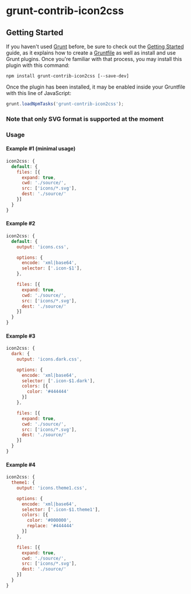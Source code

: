 # grunt-contrib-icon2css

## Getting Started

If you haven't used [Grunt](https://gruntjs.com/) before, be sure to check out the [Getting Started](https://gruntjs.com/getting-started) guide, as it explains how to create a [Gruntfile](https://gruntjs.com/sample-gruntfile) as well as install and use Grunt plugins. Once you're familiar with that process, you may install this plugin with this command:

```shell
npm install grunt-contrib-icon2css [--save-dev]
```

Once the plugin has been installed, it may be enabled inside your Gruntfile with this line of JavaScript:

```js
grunt.loadNpmTasks('grunt-contrib-icon2css');
```

### **Note that only SVG format is supported at the moment**

### Usage

#### Example #1 (minimal usage)

```js
icon2css: {
  default: {
    files: [{
      expand: true,
      cwd: './source/',
      src: ['icons/*.svg'],
      dest: './source/'
    }]
  }
}
```

#### Example #2

```js
icon2css: {
  default: {
    output: 'icons.css',

    options: {
      encode: 'xml|base64',
      selector: ['.icon-$1'],
    },

    files: [{
      expand: true,
      cwd: './source/',
      src: ['icons/*.svg'],
      dest: './source/'
    }]
  }
}
```

#### Example #3

```js
icon2css: {
  dark: {
    output: 'icons.dark.css',

    options: {
      encode: 'xml|base64',
      selector: ['.icon-$1.dark'],
      colors: [{
        color: '#444444'
      }]
    },

    files: [{
      expand: true,
      cwd: './source/',
      src: ['icons/*.svg'],
      dest: './source/'
    }]
  }
}
```

#### Example #4

```js
icon2css: {
  theme1: {
    output: 'icons.theme1.css',

    options: {
      encode: 'xml|base64',
      selector: ['.icon-$1.theme1'],
      colors: [{
        color: '#000000',
        replace: '#444444'
      }]
    },

    files: [{
      expand: true,
      cwd: './source/',
      src: ['icons/*.svg'],
      dest: './source/'
    }]
  }
}
```